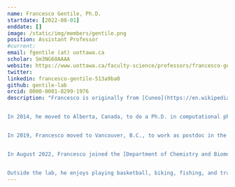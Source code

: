 ```yaml
---
name: Francesco Gentile, Ph.D.
startdate: [2022-08-01]
enddate: []
image: /static/img/members/gentile.png
position: Assistant Professor
#current:
email: fgentile (at) uottawa.ca
scholar: Sm3NG60AAAA
website: https://www.uottawa.ca/faculty-science/professors/francesco-gentile
twitter:
linkedin: francesco-gentile-513a9ba0
github: gentile-lab
orcid: 0000-0001-8299-1976
description: "Francesco is originally from [Cuneo](https://en.wikipedia.org/wiki/Cuneo), a beautiful small town in Northwest Italy's Alps. He did his bachelor's and master's in Bioengineering at Politecnico di Torino, where he developed a strong interest in molecular modeling.


In 2014, he moved to Alberta, Canada, to do a Ph.D. in computational physics at the University of Alberta, under the supervision of [Jack Tuszynski](https://scholar.google.ca/citations?user=vQh8WdcAAAAJ&hl=en) and [Khaled Barakat](https://scholar.google.com/citations?user=j-f21_sAAAAJ&hl=en). During his Ph.D., he worked on discovering and designing small molecule inhibitors of DNA repair proteins that could enhance cancer chemotherapy. His research was primarly supported by an [Alberta Innovates graduate scholarship](https://albertainnovates.ca/funding/graduate-student-scholarships/).


In 2019, Francesco moved to Vancouver, B.C., to work as postdoc in the lab of [Art Cherkasov](https://www.prostatecentre.com/about-us/people/dr-art-cherkasov) at the Vancouver Prostate Centre. There, he developed machine learning methods for structure-based virtual screening and used them to identify novel small molecule inhibitors of SARS-CoV-2 main protease and key proteins involved in resistant prostate and breast cancer. His postdoctoral research was supported by an [Ermenegildo Zegna Founder's Scholarship](https://www.zegnagroup.com/en/our-actions/founders-scholarship/), a [CIHR fellowship](https://cihr-irsc.gc.ca/e/38886.html), and a joint fellowship from [Michael Smith Foundation for Health Research]( https://healthresearchbc.ca/fundingprogram/research-trainee-program) and [Vancouver Coastal Health Research Institute/VGH & UBC Hospital Foundation](https://vghfoundation.ca/).


In August 2022, Francesco joined the [Department of Chemistry and Biomolecular Sciences](https://www.uottawa.ca/faculty-science/chemistry-biomolecular-sciences) at the University of Ottawa as Assistant Professor. Since 2023, he is also a Principal Investigator at the [Ottawa Institute of Systems Biology](https://www.uottawa.ca/research-innovation/ottawa-institute-systems-biology).


Outside the lab, he enjoys playing basketball, biking, fishing, and traveling around the world."
---
```

